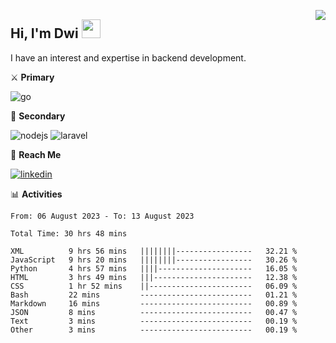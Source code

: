 [<img src="https://komarev.com/ghpvc/?username=masred&color=green&style=flat-square&label=Profile+Views" align="right">](github.com/masred)

## Hi, I'm Dwi <img src="https://raw.githubusercontent.com/MartinHeinz/MartinHeinz/master/wave.gif" width="30px">

I have an interest and expertise in backend development.

⚔️ **Primary**

![go](https://img.shields.io/badge/---?logo=go&label=Golang&style=social)

🔪 **Secondary**

![nodejs](https://img.shields.io/badge/---?logo=node.js&label=Node.js&style=social&logoColor=green)
![laravel](https://img.shields.io/badge/---?logo=laravel&label=Laravel&style=social)

🔗 **Reach Me**

[![linkedin](https://img.shields.io/badge/---?logo=linkedin&label=LinkedIn&style=social)](https://linkedin.com/in/dwifitriyanto)

📊 **Activities**

<!--START_SECTION:waka-->

```all_time
From: 06 August 2023 - To: 13 August 2023

Total Time: 30 hrs 48 mins

XML          9 hrs 56 mins   ||||||||-----------------   32.21 %
JavaScript   9 hrs 20 mins   ||||||||-----------------   30.26 %
Python       4 hrs 57 mins   ||||---------------------   16.05 %
HTML         3 hrs 49 mins   |||----------------------   12.38 %
CSS          1 hr 52 mins    ||-----------------------   06.09 %
Bash         22 mins         -------------------------   01.21 %
Markdown     16 mins         -------------------------   00.89 %
JSON         8 mins          -------------------------   00.47 %
Text         3 mins          -------------------------   00.19 %
Other        3 mins          -------------------------   00.19 %
```

<!--END_SECTION:waka-->
